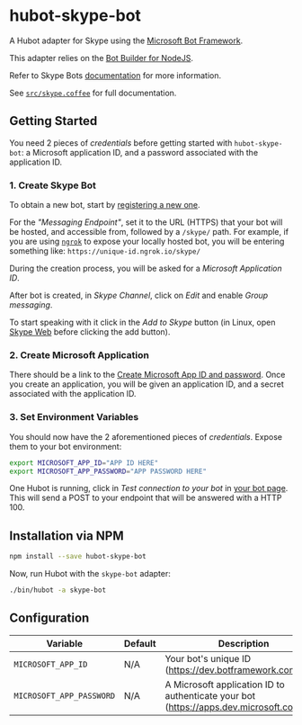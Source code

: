 # hubot-skype-bot

A Hubot adapter for Skype using the [Microsoft Bot Framework](https://dev.botframework.com/).

This adapter relies on the [Bot Builder for NodeJS](https://www.npmjs.com/package/botbuilder).

Refer to Skype Bots [documentation](https://developer.microsoft.com/en-us/skype/bots/docs) for more information.

See [`src/skype.coffee`](src/skype.coffee) for full documentation.


## Getting Started

You need 2 pieces of _credentials_ before getting started with `hubot-skype-bot`: a Microsoft application ID, and a password associated with the application ID.

### 1. Create Skype Bot

To obtain a new bot, start by [registering a new one][createbot].

For the _"Messaging Endpoint"_, set it to the URL (HTTPS) that your bot will be hosted, and accessible from, followed by a `/skype/` path. For example, if you are using [`ngrok`][ngrok] to expose your locally hosted bot, you will be entering something like: `https://unique-id.ngrok.io/skype/`

During the creation process, you will be asked for a _Microsoft Application ID_.

After bot is created, in _Skype Channel_, click on _Edit_ and enable _Group messaging_.

To start speaking with it click in the _Add to Skype_ button (in Linux, open [Skype Web](https://web.skype.com) before clicking the add button).

### 2. Create Microsoft Application

There should be a link to the [Create Microsoft App ID and password][appportal]. Once you create an application, you will be given an application ID, and a secret associated with the application ID.

### 3. Set Environment Variables

You should now have the 2 aforementioned pieces of _credentials_. Expose them to your bot environment:

```bash
export MICROSOFT_APP_ID="APP ID HERE"
export MICROSOFT_APP_PASSWORD="APP PASSWORD HERE"
```

One Hubot is running, click in _Test connection to your bot_ in [your bot page][botframeworkbots].
This will send a POST to your endpoint that will be answered with a HTTP 100.


## Installation via NPM

```bash
npm install --save hubot-skype-bot
```

Now, run Hubot with the `skype-bot` adapter:

```bash
./bin/hubot -a skype-bot
```


## Configuration

Variable | Default | Description
--- | --- | ---
`MICROSOFT_APP_ID` | N/A | Your bot's unique ID (https://dev.botframework.com/bots)
`MICROSOFT_APP_PASSWORD` | N/A | A Microsoft application ID to authenticate your bot (https://apps.dev.microsoft.com/)


[botframework]: https://dev.botframework.com/
[botframeworkbots]: https://dev.botframework.com/bots
[botframeworknodejs]: https://docs.botframework.com/en-us/node/builder/chat-reference/modules/_botbuilder_d_.html
[documentation]: https://docs.botframework.com/en-us/skype/getting-started
[createbot]: https://dev.botframework.com/bots/new
[appportal]: https://apps.dev.microsoft.com/
[ngrok]: https://ngrok.com/
